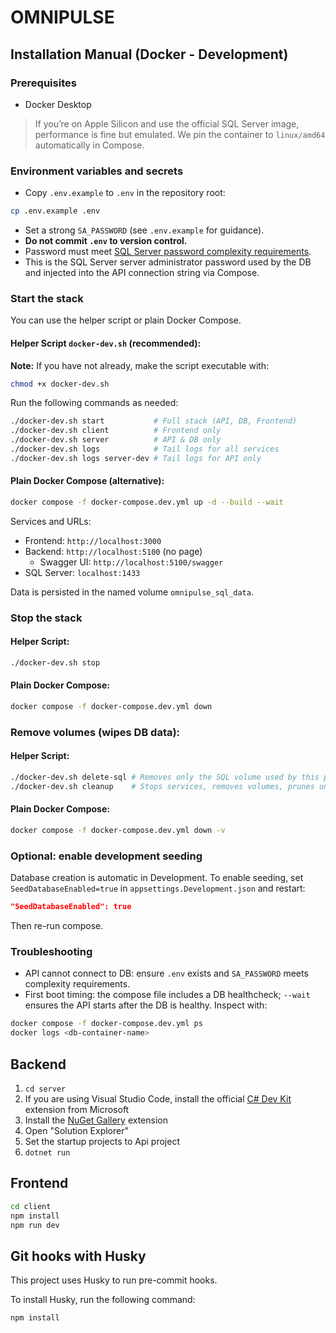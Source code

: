 # OMNIPULSE

## Installation Manual (Docker - Development)

### Prerequisites

- Docker Desktop

> If you’re on Apple Silicon and use the official SQL Server image, performance is fine but emulated. We pin the container to `linux/amd64` automatically in Compose.

### Environment variables and secrets

- Copy `.env.example` to `.env` in the repository root:

```bash
cp .env.example .env
```

- Set a strong `SA_PASSWORD` (see `.env.example` for guidance).
- **Do not commit `.env` to version control.**
- Password must meet [SQL Server password complexity requirements](https://learn.microsoft.com/en-us/sql/relational-databases/security/password-policy#password-complexity).
- This is the SQL Server server administrator password used by the DB and injected into the API connection string via Compose.

### Start the stack

You can use the helper script or plain Docker Compose.

#### Helper Script `docker-dev.sh` (recommended):

**Note:** If you have not already, make the script executable with:

```bash
chmod +x docker-dev.sh
```

Run the following commands as needed:

```bash
./docker-dev.sh start           # Full stack (API, DB, Frontend)
./docker-dev.sh client          # Frontend only
./docker-dev.sh server          # API & DB only
./docker-dev.sh logs            # Tail logs for all services
./docker-dev.sh logs server-dev # Tail logs for API only
```

#### Plain Docker Compose (alternative):

```bash
docker compose -f docker-compose.dev.yml up -d --build --wait
```

Services and URLs:

- Frontend: `http://localhost:3000`
- Backend: `http://localhost:5100` (no page)
  - Swagger UI: `http://localhost:5100/swagger`
- SQL Server: `localhost:1433`

Data is persisted in the named volume `omnipulse_sql_data`.

### Stop the stack

#### Helper Script:

```bash
./docker-dev.sh stop
```

#### Plain Docker Compose:

```bash
docker compose -f docker-compose.dev.yml down
```

### Remove volumes (wipes DB data):

#### Helper Script:

```bash
./docker-dev.sh delete-sql # Removes only the SQL volume used by this project
./docker-dev.sh cleanup    # Stops services, removes volumes, prunes unused Docker resources
```

#### Plain Docker Compose:

```bash
docker compose -f docker-compose.dev.yml down -v
```

### Optional: enable development seeding

Database creation is automatic in Development. To enable seeding, set `SeedDatabaseEnabled=true` in `appsettings.Development.json` and restart:

```json
"SeedDatabaseEnabled": true
```

Then re-run compose.

### Troubleshooting

- API cannot connect to DB: ensure `.env` exists and `SA_PASSWORD` meets complexity requirements.
- First boot timing: the compose file includes a DB healthcheck; `--wait` ensures the API starts after the DB is healthy. Inspect with:

```bash
docker compose -f docker-compose.dev.yml ps
docker logs <db-container-name>
```

## Backend

1. `cd server`
2. If you are using Visual Studio Code, install the official [C# Dev Kit](https://marketplace.visualstudio.com/items?itemName=ms-dotnettools.csdevkit) extension from Microsoft
3. Install the [NuGet Gallery](https://marketplace.visualstudio.com/items?itemName=patcx.vscode-nuget-gallery) extension
4. Open "Solution Explorer"
5. Set the startup projects to Api project
6. `dotnet run`

## Frontend

```bash
cd client
npm install
npm run dev
```

## Git hooks with Husky

This project uses Husky to run pre-commit hooks.

To install Husky, run the following command:

```bash
npm install
```
